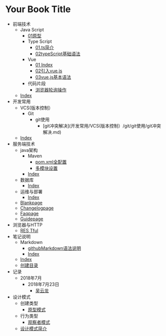 # Your Book Title

- 前端技术
  - Java Script
    - [01原型](前端技术/JavaScript/01原型/01原型.md)
    - Type Script
      * [01.ts简介](前端技术/JavaScript/typeScript/01.ts简介.md)
      * [02typeScript基础语法](前端技术/JavaScript/typeScript/02typeScript基础语法.md)
    - Vue
      * [01 Index](前端技术/JavaScript/vue/01index.md)
      * [02引入vue.js](前端技术/JavaScript/vue/02引入vue.js.md)
      * [03vue.js基本语法](前端技术/JavaScript/vue/03vue.js基本语法.md)
    - 代码片段
      * [浏览器轮询操作](前端技术/JavaScript/代码片段/浏览器轮询操作.md)
  * [Index](前端技术/index.md)
- 开发常用
  - VCS(版本控制）
    - Git
      - git使用
        * [git冲突解决](开发常用/VCS(版本控制）/git/git使用/git冲突解决.md)
  * [Index](开发常用/index.md)
- 服务端技术
  - java架构
    - Maven
      * [pom.xml全配置](服务端技术/java架构/maven/pom.xml全配置.md)
      * [多模块设置](服务端技术/java架构/maven/多模块设置.md)
    * [Index](服务端技术/java架构/index.md)
  - 数据库
    * [Index](服务端技术/数据库/index.md)
  - 运维与部署
    * [Index](服务端技术/运维与部署/index.md)
  * [Blankpage](服务端技术/blankpage.md)
  * [Changelogpage](服务端技术/changelogpage.md)
  * [Faqpage](服务端技术/faqpage.md)
  * [Guidepage](服务端技术/guidepage.md)
- 浏览器与HTTP
  * [RES Tful](浏览器与HTTP/RESTful.md)
- 笔记说明
  - Markdown
    * [githubMarkdown语法说明](笔记说明/markdown/githubMarkdown语法说明.md)
    * [Index](笔记说明/markdown/index.md)
  * [Index](笔记说明/index.md)
  * [创建目录](笔记说明/创建目录.md)
- 记录
  - 2018年7月
    - 2018年7月23日
      * [吴云龙](记录/2018年7月/2018年7月23日/吴云龙.md)
- 设计模式
  - 创建类型
    * [原型模式](设计模式/创建类型/原型模式.md)
  - 行为类型
    * [观察者模式](设计模式/行为类型/观察者模式.md)
  * [设计模式简介](设计模式/设计模式简介.md)

